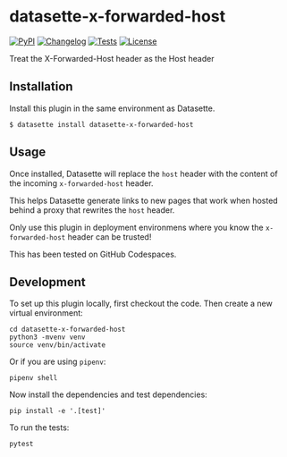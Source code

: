 # datasette-x-forwarded-host

[![PyPI](https://img.shields.io/pypi/v/datasette-x-forwarded-host.svg)](https://pypi.org/project/datasette-x-forwarded-host/)
[![Changelog](https://img.shields.io/github/v/release/simonw/datasette-x-forwarded-host?include_prereleases&label=changelog)](https://github.com/simonw/datasette-x-forwarded-host/releases)
[![Tests](https://github.com/simonw/datasette-x-forwarded-host/workflows/Test/badge.svg)](https://github.com/simonw/datasette-x-forwarded-host/actions?query=workflow%3ATest)
[![License](https://img.shields.io/badge/license-Apache%202.0-blue.svg)](https://github.com/simonw/datasette-x-forwarded-host/blob/main/LICENSE)

Treat the X-Forwarded-Host header as the Host header

## Installation

Install this plugin in the same environment as Datasette.

    $ datasette install datasette-x-forwarded-host

## Usage

Once installed, Datasette will replace the `host` header with the content of the incoming `x-forwarded-host` header.

This helps Datasette generate links to new pages that work when hosted behind a proxy that rewrites the `host` header.

Only use this plugin in deployment environmens where you know the `x-forwarded-host` header can be trusted!

This has been tested on GitHub Codespaces.

## Development

To set up this plugin locally, first checkout the code. Then create a new virtual environment:

    cd datasette-x-forwarded-host
    python3 -mvenv venv
    source venv/bin/activate

Or if you are using `pipenv`:

    pipenv shell

Now install the dependencies and test dependencies:

    pip install -e '.[test]'

To run the tests:

    pytest
